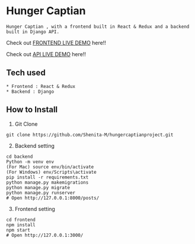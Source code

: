 # Hunger Captian
```
Hunger Captian , with a frontend built in React & Redux and a backend built in Django API.
```
Check out [FRONTEND LIVE DEMO](https://frontend-hunger-captian.shenitamccrimag.repl.co/) here!!


Check out [API LIVE DEMO](https://backend-hunger-captain.herokuapp.com/) here!!
## Tech used
```
* Frontend : React & Redux
* Backend : Django
```
## How to Install
1. Git Clone
```
git clone https://github.com/Shenita-M/hungercaptianproject.git
```
2. Backend setting
```
cd backend
Python -m venv env
(For Mac) source env/bin/activate
(For Windows) env/Scripts\activate
pip install -r requirements.txt
python manage.py makemigrations
python manage.py migrate
python manage.py runserver
# Open http://127.0.0.1:8000/posts/
```
3. Frontend setting
```
cd frontend
npm install
npm start
# Open http://127.0.0.1:3000/
```
